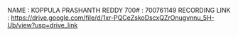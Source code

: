 NAME : KOPPULA PRASHANTH REDDY
700# : 700761149
RECORDING LINK :  https://drive.google.com/file/d/1xr-PQCeZskoDscxQZrOnugvnnu_5H-Ub/view?usp=drive_link
